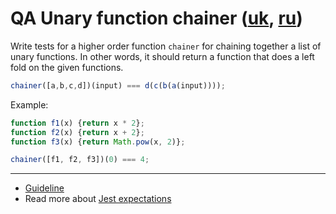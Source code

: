 # QA Unary function chainer ([uk](readme.uk.md), [ru](readme.ru.md))
Write tests for a higher order function `chainer` for chaining together a list
of unary functions. In other words, it should return a function that does a left
fold on the given functions.

```javascript
chainer([a,b,c,d])(input) === d(c(b(a(input))));
```

Example:
```javascript
function f1(x) {return x * 2};
function f2(x) {return x + 2};
function f3(x) {return Math.pow(x, 2)};

chainer([f1, f2, f3])(0) === 4;
```

---
- [Guideline](https://github.com/mate-academy/js_task-guideline/blob/master/README.md)
- Read more about [Jest expectations](https://jestjs.io/uk/docs/expect)
